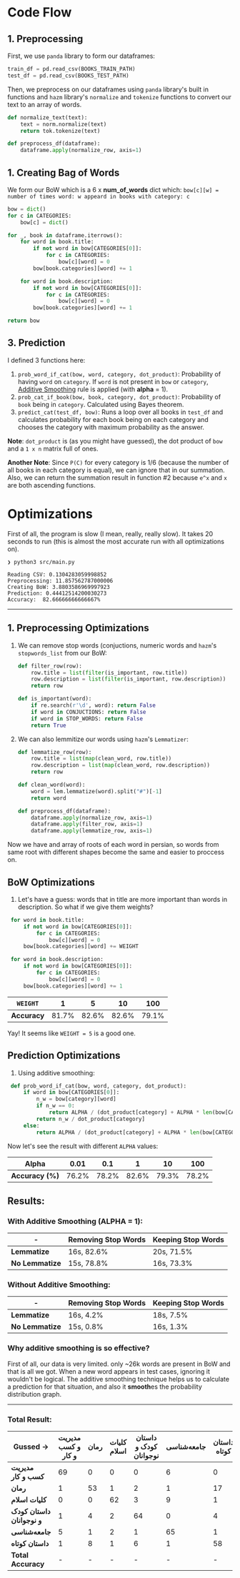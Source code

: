 # Code Flow

## 1. Preprocessing

First, we use `panda` library to form our dataframes:

```python
train_df = pd.read_csv(BOOKS_TRAIN_PATH)
test_df = pd.read_csv(BOOKS_TEST_PATH)
```

Then, we preprocess on our dataframes using `panda` library's built in functions and `hazm` library's `normalize` and `tokenize` functions to convert our text to an array of words.

```python
def normalize_text(text):
    text = norm.normalize(text)
    return tok.tokenize(text)

def preprocess_df(dataframe):
    dataframe.apply(normalize_row, axis=1)
```

## 1. Creating Bag of Words

We form our BoW which is a 6 x __num_of_words__ dict which:
`bow[c][w] = number of times word: w appeard in books with category: c`

```python
bow = dict()
for c in CATEGORIES:
    bow[c] = dict()

for _, book in dataframe.iterrows():
    for word in book.title:
        if not word in bow[CATEGORIES[0]]:
            for c in CATEGORIES:
                bow[c][word] = 0
        bow[book.categories][word] += 1

    for word in book.description:
        if not word in bow[CATEGORIES[0]]:
            for c in CATEGORIES:
                bow[c][word] = 0
        bow[book.categories][word] += 1

return bow
```

## 3. Prediction

I defined 3 functions here:
   1. `prob_word_if_cat(bow, word, category, dot_product)`: Probability of having `word` on `category`. If `word` is not present in `bow` or `category`, [Additive Smoothing](https://app.dataquest.io/m/432/the-naive-bayes-algorithm/10/additive-smoothing) rule is applied (with __alpha__ = 1).
   2. `prob_cat_if_book(bow, book, category, dot_product)`: Probability of `book` being in `category`. Calculated using Bayes theorem.
   3. `predict_cat(test_df, bow)`: Runs a loop over all books in `test_df` and calculates probability for each book being on each category and chooses the category with maximum probability as the answer.

**Note**: `dot_product` is (as you might have guessed), the dot product of `bow` and a `1 x n` matrix full of ones.

**Another Note**: Since `P(C)` for every category is 1/6 (because the number of all books in each category is equal), we can ignore that in our summation. Also, we can return the summation result in function #2 because `e^x` and `x` are both ascending functions.

# Optimizations

First of all, the program is slow (I mean, really, really slow). It takes 20 seconds to run (this is almost the most accurate run with all optimizations on).

```
❯ python3 src/main.py

Reading CSV: 0.1304283059998852
Preprocessing: 11.857562787000006
Creating BoW: 3.8803586969997923
Prediction: 0.44412514200030273
Accuracy:  82.66666666666667%
```
<hr>

## 1. Preprocessing Optimizations
1. We can remove stop words (conjuctions, numeric words and `hazm`'s `stopwords_list` from our BoW:
	```python
	def filter_row(row):
	    row.title = list(filter(is_important, row.title))
	    row.description = list(filter(is_important, row.description))
    	return row

	def is_important(word):
	    if re.search(r'\d', word): return False
	    if word in CONJUCTIONS: return False
	    if word in STOP_WORDS: return False
	    return True
	```
2. We can also lemmitize our words using `hazm`'s `Lemmatizer`:
    
    ```python
	def lemmatize_row(row):
    	row.title = list(map(clean_word, row.title))
    	row.description = list(map(clean_word, row.description))
    	return row

	def clean_word(word):
    	word = lem.lemmatize(word).split("#")[-1]
    	return word

    def preprocess_df(dataframe):
        dataframe.apply(normalize_row, axis=1)
        dataframe.apply(filter_row, axis=1)
        dataframe.apply(lemmatize_row, axis=1)
    ```
Now we have and array of roots of each word in persian, so words from same root with different shapes become the same and easier to proccess on.

## BoW Optimizations
   1. Let's have a guess: words that in title are more important than words in description. So what if we give them weights?
   ```python
    for word in book.title:
        if not word in bow[CATEGORIES[0]]:
            for c in CATEGORIES:
                bow[c][word] = 0
        bow[book.categories][word] += WEIGHT

    for word in book.description:
        if not word in bow[CATEGORIES[0]]:
            for c in CATEGORIES:
                bow[c][word] = 0
        bow[book.categories][word] += 1
   ```

   | `WEIGHT` | 1 | 5 | 10 | 100 |
   | -- | -- | -- | -- | -- |
   | **Accuracy** | 81.7% | 82.6% | 82.6% | 79.1% |

   Yay! It seems like `WEIGHT = 5` is a good one.

## Prediction Optimizations
   1. Using additive smoothing:
   
   ```python
    def prob_word_if_cat(bow, word, category, dot_product):
        if word in bow[CATEGORIES[0]]:
            n_w = bow[category][word]
            if n_w == 0:
                return ALPHA / (dot_product[category] + ALPHA * len(bow[CATEGORIES[0]]))
            return n_w / dot_product[category]
        else:
            return ALPHA / (dot_product[category] + ALPHA * len(bow[CATEGORIES[0]]))
   ```

Now let's see the result with different `ALPHA` values:
    
| Alpha | 0.01 | 0.1 | 1 | 10 | 100 |
| -- | -- | -- | -- | -- | -- |
| **Accuracy (%)** | 76.2% | 78.2% | 82.6% | 79.3% | 78.2% |

## Results:

### With Additive Smoothing (ALPHA = 1):
| - | Removing Stop Words | Keeping Stop Words  |
|--|--|--|
| **Lemmatize** | 16s, 82.6% | 20s, 71.5% |
| **No Lemmatize** | 15s, 78.8% | 16s, 73.3% |

### Without Additive Smoothing:
| - | Removing Stop Words | Keeping Stop Words  |
|--|--|--|
| **Lemmatize** | 16s, 4.2% | 18s, 7.5% |
| **No Lemmatize** | 15s, 0.8% | 16s, 1.3% |

### Why additive smoothing is so effective?
First of all, our data is very limited. only ~26k words are present in BoW and that is all we got. When a new word appears in test cases, ignoring it wouldn't be logical. The additive smoothing technique helps us to calculate a prediction for that situation, and also it **smooth**es the probability distribution graph.

<hr>

### Total Result:
| Gussed -> | مدیریت و کسب و کار | رمان | کلیات اسلام | داستان کودک و نوجوانان | جامعه‌شناسی | داستان کوتاه | Accuracy (%) |
| - | - | - | - | - | - | - | - |
| **مدیریت کسب و کار** | 69 | 0 | 0 | 0 | 6 | 0 | 92% |
| **رمان** | 1 | 53 | 1 | 2 | 1 | 17 | 70% |
| **کلیات اسلام** | 0 | 0 | 62 | 3 | 9 | 1 | 82% |
| **داستان کودک و نوجوانان** | 1 | 4 | 2 | 64 | 0 | 4 | 85% |
| **جامعه‌شناسی** | 5 | 1 | 2 | 1 | 65 | 1 | 86% |
| **داستان کوتاه** | 1 | 8 | 1 | 6 | 1 | 58 | 77% |
| **Total Accuracy** | - | - | - | - | - | - | **82.6%** |
